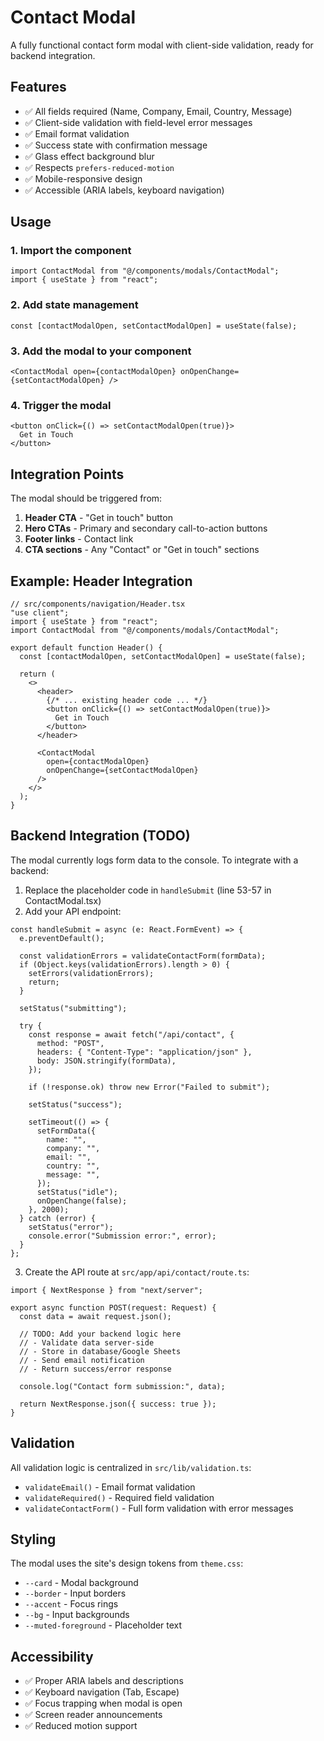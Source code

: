 # Contact Modal

A fully functional contact form modal with client-side validation, ready for backend integration.

## Features

- ✅ All fields required (Name, Company, Email, Country, Message)
- ✅ Client-side validation with field-level error messages
- ✅ Email format validation
- ✅ Success state with confirmation message
- ✅ Glass effect background blur
- ✅ Respects `prefers-reduced-motion`
- ✅ Mobile-responsive design
- ✅ Accessible (ARIA labels, keyboard navigation)

## Usage

### 1. Import the component

```tsx
import ContactModal from "@/components/modals/ContactModal";
import { useState } from "react";
```

### 2. Add state management

```tsx
const [contactModalOpen, setContactModalOpen] = useState(false);
```

### 3. Add the modal to your component

```tsx
<ContactModal open={contactModalOpen} onOpenChange={setContactModalOpen} />
```

### 4. Trigger the modal

```tsx
<button onClick={() => setContactModalOpen(true)}>
  Get in Touch
</button>
```

## Integration Points

The modal should be triggered from:

1. **Header CTA** - "Get in touch" button
2. **Hero CTAs** - Primary and secondary call-to-action buttons
3. **Footer links** - Contact link
4. **CTA sections** - Any "Contact" or "Get in touch" sections

## Example: Header Integration

```tsx
// src/components/navigation/Header.tsx
"use client";
import { useState } from "react";
import ContactModal from "@/components/modals/ContactModal";

export default function Header() {
  const [contactModalOpen, setContactModalOpen] = useState(false);
  
  return (
    <>
      <header>
        {/* ... existing header code ... */}
        <button onClick={() => setContactModalOpen(true)}>
          Get in Touch
        </button>
      </header>
      
      <ContactModal 
        open={contactModalOpen} 
        onOpenChange={setContactModalOpen} 
      />
    </>
  );
}
```

## Backend Integration (TODO)

The modal currently logs form data to the console. To integrate with a backend:

1. Replace the placeholder code in `handleSubmit` (line 53-57 in ContactModal.tsx)
2. Add your API endpoint:

```tsx
const handleSubmit = async (e: React.FormEvent) => {
  e.preventDefault();
  
  const validationErrors = validateContactForm(formData);
  if (Object.keys(validationErrors).length > 0) {
    setErrors(validationErrors);
    return;
  }

  setStatus("submitting");

  try {
    const response = await fetch("/api/contact", {
      method: "POST",
      headers: { "Content-Type": "application/json" },
      body: JSON.stringify(formData),
    });

    if (!response.ok) throw new Error("Failed to submit");

    setStatus("success");
    
    setTimeout(() => {
      setFormData({
        name: "",
        company: "",
        email: "",
        country: "",
        message: "",
      });
      setStatus("idle");
      onOpenChange(false);
    }, 2000);
  } catch (error) {
    setStatus("error");
    console.error("Submission error:", error);
  }
};
```

3. Create the API route at `src/app/api/contact/route.ts`:

```tsx
import { NextResponse } from "next/server";

export async function POST(request: Request) {
  const data = await request.json();
  
  // TODO: Add your backend logic here
  // - Validate data server-side
  // - Store in database/Google Sheets
  // - Send email notification
  // - Return success/error response
  
  console.log("Contact form submission:", data);
  
  return NextResponse.json({ success: true });
}
```

## Validation

All validation logic is centralized in `src/lib/validation.ts`:

- `validateEmail()` - Email format validation
- `validateRequired()` - Required field validation
- `validateContactForm()` - Full form validation with error messages

## Styling

The modal uses the site's design tokens from `theme.css`:

- `--card` - Modal background
- `--border` - Input borders
- `--accent` - Focus rings
- `--bg` - Input backgrounds
- `--muted-foreground` - Placeholder text

## Accessibility

- ✅ Proper ARIA labels and descriptions
- ✅ Keyboard navigation (Tab, Escape)
- ✅ Focus trapping when modal is open
- ✅ Screen reader announcements
- ✅ Reduced motion support


